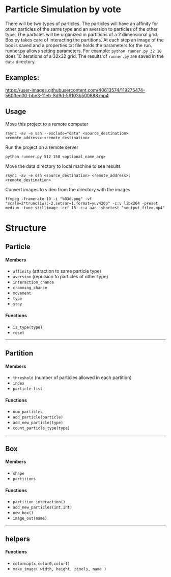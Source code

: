 # Particle Simulation by vote

There will be two types of particles. The particles will have an affinity for other particles of the same type and an aversion to particles of the other type. The particles will be organized in partitions of a 2 dimensional grid. Box.py takes care of interacting the partitions. At each step an image of the box is saved and a properties.txt file holds the parameters for the run. runner.py allows setting parameters. For example: `python runner.py 32 10` does 10 iterations of a 32x32 grid. The results of `runner.py` are saved in the `data` directory.

## Examples:

https://user-images.githubusercontent.com/40613574/119275474-5603ec00-bbe3-11eb-8d9d-59103b500688.mp4

## Usage
Move this project to a remote computer
``` 
rsync -av -e ssh --exclude="data" <source_destination> <remote_address>:<remote_destination> 
```

Run the project on a remote server
```
python runner.py 512 150 <optional_name_arg>
```

Move the data directory to local machine to see results
```
rsync -av -e ssh <source_destination> <remote_address>:<remote_destination>
```

Convert images to video from the directory with the images
```
ffmpeg -framerate 10 -i "%03d.png" -vf "scale=2*trunc(iw):-2,setsar=1,format=yuv420p" -c:v libx264 -preset medium -tune stillimage -crf 18 -c:a aac -shortest "<output_file>.mp4"
```

# Structure

## Particle
#### Members
- `affinity` (attraction to same particle type)
- `aversion` (repulsion to particles of other type)
- `interaction_chance`
- `cramming_chance`
- `movement` 
- `type`
- `stay`
#### Functions
- `is_type(type)`
- `reset`
*** ***

## Partition
#### Members
- `threshold` (number of particles allowed in each partition)
- `index`
- `particle list`
#### Functions
- `num_particles`
- `add_particle(particle)`
- `add_new_particle(type)`
- `count_particle_type(type)`
*** ***

## Box
#### Members
- `shape`
- `partitions`
#### Functions
- `partition_interaction()`
- `add_new_particles(int,int)`
- `new_box()`
- `image_out(name)`
*** ***

## helpers
#### Functions
- `colormap(x,color0,color1)`
- `make_image( width, height, pixels, name )`
